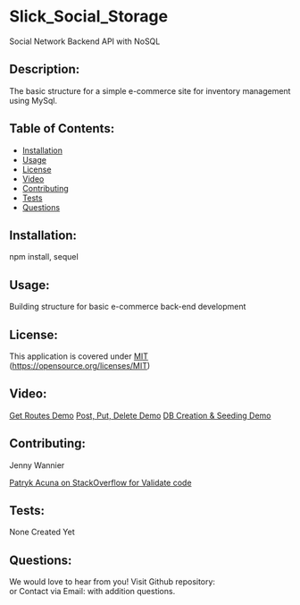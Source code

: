 # Slick_Social_Storage
 Social Network Backend API with NoSQL

  ## Description:
  The basic structure for a simple e-commerce site for inventory management using MySql.
  

  ## Table of Contents:
  * [Installation](#installation)
  * [Usage](#usage)
  * [License](#license)
  * [Video](#video)
  * [Contributing](#contributing)
  * [Tests](#tests)
  * [Questions](#questions)
  
## Installation:

npm install, sequel

## Usage:

Building structure for basic e-commerce back-end development

## License:

This application is covered under [MIT]((https://opensource.org/licenses/MIT))
(https://opensource.org/licenses/MIT)

## Video:

[Get Routes Demo]((./Assets/Get_Routes_Demo.mov))
[Post, Put, Delete Demo](./Assets/PUT:POST:DELETE_Route_demo.mov)
[DB Creation & Seeding Demo](./Assets/DB_Creation&Seed_Demo.mov)

## Contributing:

Jenny Wannier

[Patryk Acuna on StackOverflow for Validate code](https://stackoverflow.com/questions/18022365/mongoose-validate-email-syntax)

## Tests:

None Created Yet

## Questions:

We would love to hear from you! Visit Github repository: [](https://github.com/alathea23/Simplistic_Sequel_Shopping.git//)  
or Contact via Email: [](mailto:jenny.wannier@gmail.com) with addition questions.
